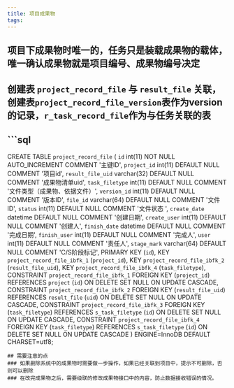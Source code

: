 ```yaml
---
title: 项目成果物
tags:
---
```


## 项目下成果物时唯一的，任务只是装载成果物的载体，唯一确认成果物就是项目编号、成果物编号决定
## 创建表 `project_record_file` 与 `result_file` 关联，创建表`project_record_file_version`表作为version的记录，`r_task_record_file`作为与任务关联的表
## ```sql
CREATE TABLE `project_record_file` (
  `id` int(11) NOT NULL AUTO_INCREMENT COMMENT '主键ID',
  `project_id` int(11) DEFAULT NULL COMMENT '项目id',
  `result_file_uid` varchar(32) DEFAULT NULL COMMENT '成果物清单uid',
  `task_filetype` int(11) DEFAULT NULL COMMENT '文件类型（成果物、依据文件）',
  `version_id` int(11) DEFAULT NULL COMMENT '版本ID',
  `file_id` varchar(64) DEFAULT NULL COMMENT '文件ID',
  `status` int(11) DEFAULT NULL COMMENT '文件状态 ',
  `create_date` datetime DEFAULT NULL COMMENT '创建日期',
  `create_user` int(11) DEFAULT NULL COMMENT '创建人',
  `finish_date` datetime DEFAULT NULL COMMENT '完成日期',
  `finish_user` int(11) DEFAULT NULL COMMENT '完成人',
  `user` int(11) DEFAULT NULL COMMENT '责任人',
  `stage_mark` varchar(64) DEFAULT NULL COMMENT 'C/S阶段标记',
  PRIMARY KEY (`id`),
  KEY `project_record_file_ibfk_1` (`project_id`),
  KEY `project_record_file_ibfk_2` (`result_file_uid`),
  KEY `project_record_file_ibfk_4` (`task_filetype`),
  CONSTRAINT `project_record_file_ibfk_1` FOREIGN KEY (`project_id`) REFERENCES `project` (`id`) ON DELETE SET NULL ON UPDATE CASCADE,
  CONSTRAINT `project_record_file_ibfk_2` FOREIGN KEY (`result_file_uid`) REFERENCES `result_file` (`uid`) ON DELETE SET NULL ON UPDATE CASCADE,
  CONSTRAINT `project_record_file_ibfk_3` FOREIGN KEY (`task_filetype`) REFERENCES `s_task_filetype` (`id`) ON DELETE SET NULL ON UPDATE CASCADE,
  CONSTRAINT `project_record_file_ibfk_4` FOREIGN KEY (`task_filetype`) REFERENCES `s_task_filetype` (`id`) ON DELETE SET NULL ON UPDATE CASCADE
) ENGINE=InnoDB DEFAULT CHARSET=utf8;
```
## 需要注意的点
### 如果删除系统中的成果物时需要做一步操作，如果已经关联到项目中，提示不可删除，否则可以删除
### 在改完成果物之后，需要级联的修改成果物接口中的内容，防止数据接收错误的情况。
